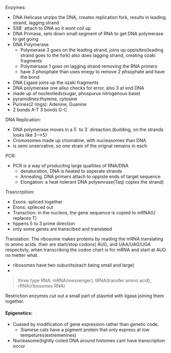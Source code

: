 Enzymes:
 - DNA Helicase unzips the DNA, creates replication fork, results in leading strand, lagging strand
 - SSB´ attach to DNA so it wont coil up
 - DNA Primase, sets down small segment of RNA to get DNA polymerase to get going
 - DNA Polymerase
	 - Polymerase 3 goes on the leading strand, joins up oppisites(leading strand goes to the fork) also does  lagging strand, creating ozaki fragments
	 - Polymersase 1 goes on lagging strand removing the RNA primers
	 - have 3 phosphate than uses enegy to remove 2 phsophate and have the bond
 - DNA Ligase joins up the ozaki fragments
 - DNA polymerase one allso checks for error, also 3 at end
 DNA
  - made up of nucleotieds(sugar, phospurus nitrogenous base)
  - pyramidines:thymine, cytosine
  - Purines(2 rings): Adenine, Guanine
  - 2 bonds A-T 3 bonds G-C

DNA Replication:
 - DNA polymerase moves in a 5´ to 3´ direaction.(building, on the strands looks like 3-->5)
 - Cromosomes made up chomatine, with nucleasomes than DNA
 - is semi onservative, so one strain of the orignal remains in each

PCR:
 - PCR is a way of producitng large qualtites of RNA/DNA
	 - denaturation, DNA is heated to seperate strands
	 - Annealing, DNA primers attach to oppiste ends of target sequence
	 - Elongation: a heat-tolerant DNA polyemrase(Taq) copies the strand)

Trasncrpition:
 - Exons: spliced together
 - Erons: splieced out
 - Transction: in the nucleos, the gene sequence is copied to mRNA(U replaces T)
 - hppens 5 to 3 prime direction
 - only some genes are transcibed and translated
 
 
 Translation: The ribosome makes proteins by reading the mRNA translating to amino acids. their are start/stop codons( AUG, and UAA/UAG/UGA respectivly, when transcribing the codon chart is for mRNA and start at AUG no metter what.
  - ribosomes have two subunits(each being small and large)
  - 
> three type RNA: mRNA(messenger), tRNA(transfer amino acid), rRNA(ribosomes RNA)


Restriction enzymes cut out a small part of plasmid with ligase joining them together.

#### Epigenetics:
  - Cuased by modification of gene expression rather than genetic code.
	  - Siamese cats have a pigment protein that only express at low tempetures(extremenines)
  - Nucleasome(tightly coiled DNA around histomes cant have transcription occur
<!--stackedit_data:
eyJoaXN0b3J5IjpbOTk3NDAzNDMzLC03MTAwNTQ2NzksMzg0Mz
Y0MTkwLC0xMzc4NDEwNzc0LC01NTQxMjUwMTksMTczNDgwODg3
NCw1MDYxMDczNjEsLTIwODg3NDY2MTJdfQ==
-->